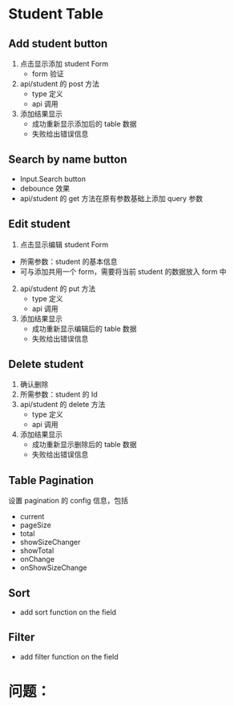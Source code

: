 # Student Table

## Add student button

1. 点击显示添加 student Form
   - form 验证
2. api/student 的 post 方法
   - type 定义
   - api 调用
3. 添加结果显示
   - 成功重新显示添加后的 table 数据
   - 失败给出错误信息

## Search by name button

- Input.Search button
- debounce 效果
- api/student 的 get 方法在原有参数基础上添加 query 参数

## Edit student

1. 点击显示编辑 student Form

- 所需参数：student 的基本信息
- 可与添加共用一个 form，需要将当前 student 的数据放入 form 中

2. api/student 的 put 方法
   - type 定义
   - api 调用
3. 添加结果显示
   - 成功重新显示编辑后的 table 数据
   - 失败给出错误信息

## Delete student

1. 确认删除
2. 所需参数：student 的 Id
3. api/student 的 delete 方法
   - type 定义
   - api 调用
4. 添加结果显示
   - 成功重新显示删除后的 table 数据
   - 失败给出错误信息

## Table Pagination

设置 pagination 的 config 信息，包括

- current
- pageSize
- total
- showSizeChanger
- showTotal
- onChange
- onShowSizeChange

## Sort

- add sort function on the field

## Filter

- add filter function on the field

# 问题：
